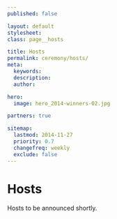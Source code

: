 ```yaml
---
published: false

layout: default
stylesheet:
class: page__hosts

title: Hosts
permalink: ceremony/hosts/
meta:
  keywords:
  description:
  author:

hero:
  image: hero_2014-winners-02.jpg

partners: true

sitemap:
  lastmod: 2014-11-27
  priority: 0.7
  changefreq: weekly
  exclude: false
---
```


# Hosts

Hosts to be announced shortly.
